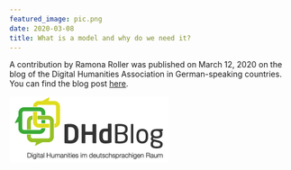 ```yaml
---
featured_image: pic.png
date: 2020-03-08
title: What is a model and why do we need it?
---
```


A contribution by Ramona Roller was published on March 12, 2020 on the blog of the Digital Humanities Association in German-speaking countries.
You can find the blog post [here](https://dhd-blog.org/?p=13186).

![dh](pic.png)
